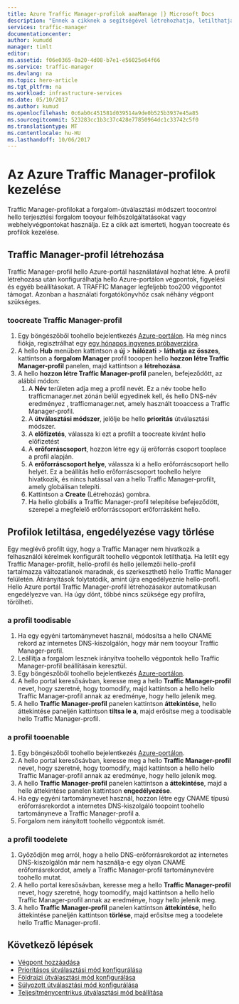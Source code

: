 ```yaml
---
title: Azure Traffic Manager-profilok aaaManage |} Microsoft Docs
description: "Ennek a cikknek a segítségével létrehozhatja, letilthatja, engedélyezheti és törölheti az Azure Traffic Manager-profilokat."
services: traffic-manager
documentationcenter: 
author: kumudd
manager: timlt
editor: 
ms.assetid: f06e0365-0a20-4d08-b7e1-e56025e64f66
ms.service: traffic-manager
ms.devlang: na
ms.topic: hero-article
ms.tgt_pltfrm: na
ms.workload: infrastructure-services
ms.date: 05/10/2017
ms.author: kumud
ms.openlocfilehash: 0c6ab0c451581d039514a9de0b525b3937e45a85
ms.sourcegitcommit: 523283cc1b3c37c428e77850964dc1c33742c5f0
ms.translationtype: MT
ms.contentlocale: hu-HU
ms.lasthandoff: 10/06/2017
---
```

# <a name="manage-an-azure-traffic-manager-profile"></a>Az Azure Traffic Manager-profilok kezelése

Traffic Manager-profilokat a forgalom-útválasztási módszert toocontrol hello terjesztési forgalom tooyour felhőszolgáltatásokat vagy webhelyvégpontokat használja. Ez a cikk azt ismerteti, hogyan toocreate és profilok kezelése.

## <a name="create-a-traffic-manager-profile"></a>Traffic Manager-profil létrehozása

Traffic Manager-profil hello Azure-portál használatával hozhat létre. A profil létrehozása után konfigurálhatja hello Azure-portálon végpontok, figyelési és egyéb beállításokat. A TRAFFIC Manager legfeljebb too200 végpontot támogat. Azonban a használati forgatókönyvhöz csak néhány végpont szükséges.

### <a name="toocreate-a-traffic-manager-profile"></a>toocreate Traffic Manager-profil

1. Egy böngészőből toohello bejelentkezés [Azure-portálon](http://portal.azure.com). Ha még nincs fiókja, regisztrálhat egy [egy hónapos ingyenes próbaverzióra](https://azure.microsoft.com/free/). 
2. A hello **Hub** menüben kattintson a **új** > **hálózati** > **láthatja az összes**, kattintson a **forgalom Manager** profil tooopen hello **hozzon létre Traffic Manager-profil** panelen, majd kattintson a **létrehozása**.
3. A hello **hozzon létre Traffic Manager-profil** panelen, befejeződött, az alábbi módon:
    1. A **Név** területen adja meg a profil nevét. Ez a név toobe hello trafficmanager.net zónán belül egyedinek kell, és hello DNS-név eredményez <name>, trafficmanager.net, amely használt tooaccess a Traffic Manager-profil.
    2. A **útválasztási módszer**, jelölje be hello **prioritás** útválasztási módszer.
    3. A **előfizetés**, válassza ki ezt a profilt a toocreate kívánt hello előfizetést
    4. A **erőforráscsoport**, hozzon létre egy új erőforrás csoport tooplace a profil alapján.
    5. A **erőforráscsoport helye**, válassza ki a hello erőforráscsoport hello helyét. Ez a beállítás hello erőforráscsoport toohello helyre hivatkozik, és nincs hatással van a hello Traffic Manager-profilt, amely globálisan telepíti.
    6. Kattintson a **Create** (Létrehozás) gombra.
    7. Ha hello globális a Traffic Manager-profil telepítése befejeződött, szerepel a megfelelő erőforráscsoport erőforrásként hello.

## <a name="disable-enable-or-delete-a-profile"></a>Profilok letiltása, engedélyezése vagy törlése

Egy meglévő profilt úgy, hogy a Traffic Manager nem hivatkozik a felhasználói kérelmek konfigurált toohello végpontok letilthatja. Ha letilt egy Traffic Manager-profilt, hello-profil és hello jellemzői hello-profil tartalmazza változatlanok maradnak, és szerkeszthető hello Traffic Manager felületén.  Átirányítások folytatódik, amint újra engedélyeznie hello-profil. Hello Azure portál Traffic Manager-profil létrehozásakor automatikusan engedélyezve van. Ha úgy dönt, többé nincs szüksége egy profilra, törölheti.

### <a name="toodisable-a-profile"></a>a profil toodisable

1. Ha egy egyéni tartománynevet használ, módosítsa a hello CNAME rekord az internetes DNS-kiszolgálón, hogy már nem tooyour Traffic Manager-profil.
2. Leállítja a forgalom lesznek irányítva toohello végpontok hello Traffic Manager-profil beállításain keresztül.
3. Egy böngészőből toohello bejelentkezés [Azure-portálon](http://portal.azure.com).
2. A hello portal keresősávban, keresse meg a hello **Traffic Manager-profil** nevet, hogy szeretné, hogy toomodify, majd kattintson a hello hello Traffic Manager-profil annak az eredménye, hogy hello jelenik meg.
3. A hello **Traffic Manager-profil** panelen kattintson **áttekintése**, hello áttekintése paneljén kattintson **tiltsa le a**, majd erősítse meg a toodisable hello Traffic Manager-profil.

### <a name="tooenable-a-profile"></a>a profil tooenable

1. Egy böngészőből toohello bejelentkezés [Azure-portálon](http://portal.azure.com).
2. A hello portal keresősávban, keresse meg a hello **Traffic Manager-profil** nevet, hogy szeretné, hogy toomodify, majd kattintson a hello hello Traffic Manager-profil annak az eredménye, hogy hello jelenik meg.
3. A hello **Traffic Manager-profil** panelen kattintson a **áttekintése**, majd a hello áttekintése panelen kattintson **engedélyezése**.
5. Ha egy egyéni tartománynevet használ, hozzon létre egy CNAME típusú erőforrásrekordot a internetes DNS-kiszolgáló toopoint toohello tartományneve a Traffic Manager-profil a.
6. Forgalom nem irányított toohello végpontok ismét.

### <a name="toodelete-a-profile"></a>a profil toodelete

1. Győződjön meg arról, hogy a hello DNS-erőforrásrekordot az internetes DNS-kiszolgálón már nem használja-e egy olyan CNAME erőforrásrekordot, amely a Traffic Manager-profil tartománynevére toohello mutat.
2. A hello portal keresősávban, keresse meg a hello **Traffic Manager-profil** nevet, hogy szeretné, hogy toomodify, majd kattintson a hello hello Traffic Manager-profil annak az eredménye, hogy hello jelenik meg.
3. A hello **Traffic Manager-profil** panelen kattintson **áttekintése**, hello áttekintése paneljén kattintson **törlése**, majd erősítse meg a toodelete hello Traffic Manager-profil.

## <a name="next-steps"></a>Következő lépések

* [Végpont hozzáadása](traffic-manager-endpoints.md)
* [Prioritásos útválasztási mód konfigurálása](traffic-manager-configure-priority-routing-method.md)
* [Földrajzi útválasztási mód konfigurálása](traffic-manager-configure-geographic-routing-method.md) 
* [Súlyozott útválasztási mód konfigurálása](traffic-manager-configure-weighted-routing-method.md)
* [Teljesítménycentrikus útválasztási mód beállítása](traffic-manager-configure-performance-routing-method.md)
